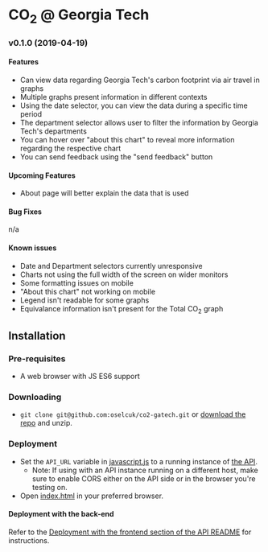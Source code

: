 # CO<sub>2</sub> \@ Georgia Tech

### v0.1.0 (2019-04-19)

#### Features
 * Can view data regarding Georgia Tech's carbon footprint via air travel in graphs
 * Multiple graphs present information in different contexts
 * Using the date selector, you can view the data during a specific time period
 * The department selector allows user to filter the information by Georgia Tech's departments
 * You can hover over "about this chart" to reveal more information regarding the respective chart
 * You can send feedback using the "send feedback" button

#### Upcoming Features
 * About page will better explain the data that is used

#### Bug Fixes
n/a

#### Known issues
 * Date and Department selectors currently unresponsive
 * Charts not using the full width of the screen on wider monitors
 * Some formatting issues on mobile
 * "About this chart" not working on mobile
 * Legend isn't readable for some graphs
 * Equivalance information isn't present for the Total CO<sub>2</sub> graph

## Installation
### Pre-requisites
 * A web browser with JS ES6 support

### Downloading
 * `git clone git@github.com:oselcuk/co2-gatech.git` or [download the repo](https://github.com/oselcuk/co2-gatech/archive/master.zip) and unzip.

### Deployment
 * Set the `API_URL` variable in [javascript.js](static/javascript.js) to a running instance of [the API](https://github.com/oselcuk/co2-gatech-server).
   * Note: If using with an API instance running on a different host, make sure to enable CORS either on the API side or in the browser you're testing on.
 * Open [index.html](index.html) in your preferred browser.

#### Deployment with the back-end
Refer to the [Deployment with the frontend section of the API README](https://github.com/oselcuk/co2-gatech-server/blob/master/README.md#deployment-with-the-frontend) for instructions.